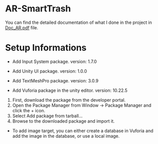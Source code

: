 # AR-SmartTrash

You can find the detailed documentation of what I done in the project in [Doc_AR.pdf](./Doc_AR.pdf) file.

# Setup Informations

- Add Input System package.
version: 1.7.0

- Add Unity UI package.
version: 1.0.0

- Add TextMeshPro package.
version: 3.0.9

- Add Vuforia package in the unity editor.
version: 10.22.5
1. First, download the package from the developer portal.
2. Open the Package Manager from Window -> Package Manager and click the + icon.
3. Select Add package from tarball…
4. Browse to the downloaded package and import it.

- To add image target, you can either create a database in Vuforia and add the image in the database, or use a local image.
